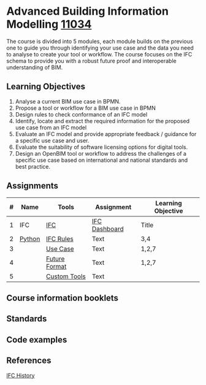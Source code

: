 # Advanced Building Information Modelling [11034](https://kurser.dtu.dk/course/2021-2022/11034)

The course is divided into 5 modules, each module builds on the previous one to guide you through identifying your use case and the data you need to analyse to create your tool or workflow. The course focuses on the IFC schema to provide you with a robust future proof and interoperable understanding of BIM.

## Learning Objectives
1. Analyse a current BIM use case in BPMN.
2. Propose a tool or workflow for a BIM use case in BPMN
3. Design rules to check conformance of an IFC model
4. Identify, locate and extract the required information for the proposed use case from an IFC model
5. Evaluate an IFC model and provide appropriate feedback / guidance for a specific use case and user.
6. Evaluate the suitability of software licensing options for digital tools.
7. Design an OpenBIM tool or workflow to address the challenges of a specific use case based on international and national standards and best practice.

## Assignments
|# |Name         | Tools | Assignment | Learning Objective |
|---------- | ----------- | ----------- | ----------- | ----------- |
| 1 | IFC | [IFC](https://github.com/DTU-Byg/11034/wiki/%E2%9D%A4%EF%B8%8F-IFC-and-OpenBIM) |  [IFC Dashboard](https://github.com/timmcginley/11034/tree/main/A1__Dashboard)   | Title       | 4 |
| 2 | [Python](https://github.com/DTU-Byg/11034/wiki/Python) | [IFC Rules](https://github.com/timmcginley/11034/tree/main/A2__Rules)  | Text        | 3,4 |
| 3 | | [Use Case](https://github.com/timmcginley/11034/tree/main/A3__Use_Case)  | Text        | 1,2,7 |
| 4 | | [Future Format](https://github.com/timmcginley/11034/tree/main/A4__Future%20format)   | Text        | 1,2,7 |
| 5 | | [Custom Tools](https://github.com/timmcginley/11034/tree/main/A5__Custom%20tools)  | Text        |

## Course information booklets
## Standards
## Code examples
## References
[IFC History](https://itc.scix.net/pdfs/w78-2015-paper-004.pdf)
